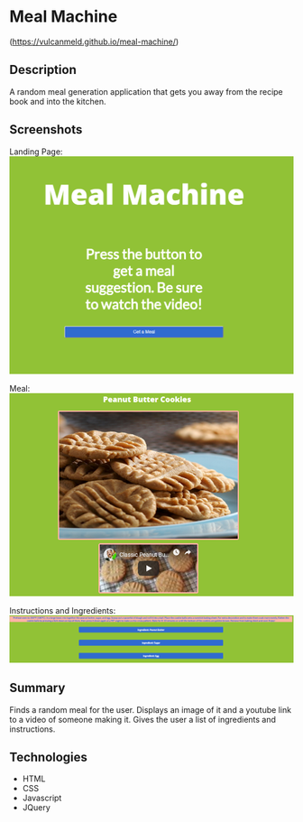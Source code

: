 Meal Machine
==================
(https://vulcanmeld.github.io/meal-machine/)

## Description
A random meal generation application that gets you away from the recipe book and into the kitchen.


## Screenshots
Landing Page:
![landing page](screenshots/landing-page.png)

Meal:
![meal](screenshots/meal.png)

Instructions and Ingredients:
![instructions and ingredients](screenshots/instructions-ingredients.png)



## Summary
Finds a random meal for the user. Displays an image of it and a youtube link to a video of someone making it. Gives the user a list of ingredients and instructions.


## Technologies
- HTML
- CSS
- Javascript
- JQuery

